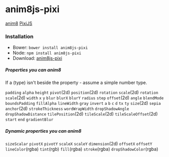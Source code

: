# anim8js-pixi

[anim8](https://github.com/anim8js/anim8js) [PixiJS](http://www.pixijs.com/)

### Installation

- Bower: `bower install anim8js-pixi`
- Node: `npm install anim8js-pixi`
- Download: [anim8js-pixi](https://raw.githubusercontent.com/anim8js/anim8js-pixi/master/build/anim8js-pixi.js)

##### Properties you can anim8

If a (type) isn't beside the property - assume a simple number type.

`padding` `alpha` `height` `pivot`(2d)  `position`(2d) `rotation` `scale`(2d)
`rotation` `scale`(2d)  `width` `x` `y` `blur` `blurX` `blurY` `radius` `step`
`offset`(2d) `angle` `blendMode` `boundsPadding` `fillAlpha` `lineWidth` `gray`
`invert` `a` `b` `c` `d` `tx` `ty` `size`(2d) `sepia` `anchor`(2d)
`strokeThickness` `wordWrapWidth` `dropShadowAngle` `dropShadowDistance`
 `tilePosition`(2d) `tileScale`(2d) `tileScaleOffset`(2d) `start` `end`
 `gradientBlur`

##### Dynamic properties you can anim8

`sizeScalar` `pivotX` `pivotY` `scaleX` `scaleY` `dimension`(2d) `offsetX`
`offsetY` `lineColor`(rgba) `tint`(rgb) `fill`(rgba) `stroke`(rgba)
`dropShadowColor`(rgba)
